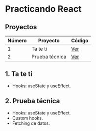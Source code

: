 # Practicando React

## Proyectos

| Número | Proyecto       | Código                           |
| ------ | -------------- | -------------------------------- |
| 1      | Ta te ti       | [Ver](projects/01-ta-te-ti/)     |
| 2      | Prueba técnica | [Ver](02-prueba-tecnica-catfact) |

## 1. Ta te ti

- Hooks: useState y useEffect.

## 2. Prueba técnica

- Hooks: useState y useEffect.
- Custom hooks.
- Fetching de datos.
